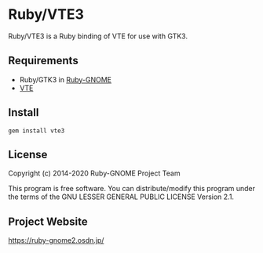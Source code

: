 # Ruby/VTE3

Ruby/VTE3 is a Ruby binding of VTE for use with GTK3.

## Requirements

* Ruby/GTK3 in
  [Ruby-GNOME](https://ruby-gnome2.osdn.jp/)
* [VTE](https://live.gnome.org/Terminal/VTE)

## Install

    gem install vte3

## License

Copyright (c) 2014-2020 Ruby-GNOME Project Team

This program is free software. You can distribute/modify this program
under the terms of the GNU LESSER GENERAL PUBLIC LICENSE Version 2.1.

## Project Website

https://ruby-gnome2.osdn.jp/
